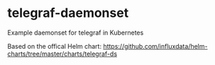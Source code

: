 # telegraf-daemonset
Example daemonset for telegraf in Kubernetes

Based on the offical Helm chart:
https://github.com/influxdata/helm-charts/tree/master/charts/telegraf-ds